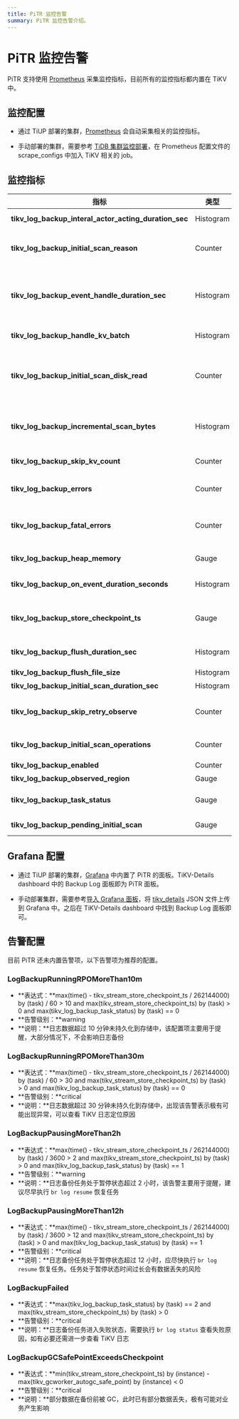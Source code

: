 ```yaml
---
title: PiTR 监控告警
summary: PiTR 监控告警介绍。
---
```


# PiTR 监控告警

PiTR 支持使用 [Prometheus](https://prometheus.io/) 采集监控指标，目前所有的监控指标都内置在 TiKV 中。

## 监控配置

- 通过 TiUP 部署的集群，[Prometheus](https://prometheus.io/) 会自动采集相关的监控指标。

- 手动部署的集群，需要参考 [TiDB 集群监控部署](/deploy-monitoring-services.md)，在 Prometheus 配置文件的 scrape_configs 中加入 TiKV 相关的 job。

## 监控指标

| **指标**                                                | **类型**    | **说明**                                                                                                                                                  |
|-------------------------------------------------------|-----------|---------------------------------------------------------------------------------------------------------------------------------------------------------|
| **tikv_log_backup_interal_actor_acting_duration_sec** | Histogram | 处理内部各种消息事件的耗时。<br>`message :: TaskType `                                                                                                            |
| **tikv_log_backup_initial_scan_reason**               | Counter   | 触发增量扫的原因统计。主要是 Leader 迁移或者 Region Version 变更。<br> `reason :: {"leader-changed", "region-changed", "retry"}`                                           |
| **tikv_log_backup_event_handle_duration_sec**         | Histogram | 处理 KV Event 的耗时。和 `tikv_log_backup_on_event_duration_seconds` 相比，这个指标包含了一些内部转化消耗的时间，相对来说更为宏观。  <br>`stage :: {"to_stream_event", "save_to_temp_file"}` |
| **tikv_log_backup_handle_kv_batch**                   | Histogram | 由 RaftStore 发送的 KV 对的 Batch 大小统计，统计数据为 Region 级别。                                                                                                     |
| **tikv_log_backup_initial_scan_disk_read**            | Counter   | 增量扫期间，从硬盘读取的数据量的大小。在 Linux 系统下，这个信息来自于 procfs，是实际从 block device 读取的数据量的大小；配置项 `initial-scan-rate-limit` 也是施加于这个数值上。                                     |
| **tikv_log_backup_incremental_scan_bytes**            | Histogram | 增量扫期间，实际产生的 KV 对的大小。因为压缩和读放大的缘故，这个数值和 `tikv_log_backup_initial_scan_disk_read` 不一定相同。                                                                   |
| **tikv_log_backup_skip_kv_count**                     | Counter   | 日志备份期间，因为对备份没有帮助而被跳过的 Raft Event 数量。                                                                                                                    |
| **tikv_log_backup_errors**                            | Counter   | 日志备份期间，遇到的可以重试或可以忽略的错误。 <br>`type :: ErrorType`                                                                                                       |
| **tikv_log_backup_fatal_errors**                      | Counter   | 日志备份期间，遇到的不可重试或不可忽略的错误。当该类错误出现的时候，日志备份任务会被暂停。 <br>`type :: ErrorType`                                                                                   |
| **tikv_log_backup_heap_memory**                       | Gauge     | 日志备份期间，增量扫发现的、尚未被消费的事件占用的内存。                                                                                                                           |
| **tikv_log_backup_on_event_duration_seconds**         | Histogram | 将 KV Event 保存到临时文件各个阶段的耗时。 <br>`stage :: {"write_to_tempfile", "syscall_write"}`                                                                        |
| **tikv_log_backup_store_checkpoint_ts**               | Gauge     | Store 级别的 Checkpoint TS，已经弃用。其含义更加接近于 Store 当前注册的 GC Safepoint. <br>`task :: string`                                                                    |
| **tikv_log_backup_flush_duration_sec**                | Histogram | 将本地临时文件落盘到外部存储的耗时。<br>`stage :: {"generate_metadata", "save_files", "clear_temp_files"}`                                                                |
| **tikv_log_backup_flush_file_size**                   | Histogram | 备份产生的文件的大小统计。                                                                                                                                           |
| **tikv_log_backup_initial_scan_duration_sec**         | Histogram | 增量扫的整体耗时统计。                                                                                                                                             |
| **tikv_log_backup_skip_retry_observe**                | Counter   | 在日志备份过程中，遇到的可忽略错误的统计，即放弃 retry 的原因。 <br>`reason :: {"region-absent", "not-leader", "stale-command"}`                                                   |
| **tikv_log_backup_initial_scan_operations**           | Counter   | 增量扫过程中， RocksDB 相关的操作统计。<br>`cf :: {"default", "write", "lock"}, op :: RocksDBOP`                                                                       |
| **tikv_log_backup_enabled**                           | Counter   | 日志备份功能是否开启，若值大于 0，表示开启                                                                                                                                  |
| **tikv_log_backup_observed_region**                   | Gauge     | 被监听的 region 数量                                                                                                                                          |
| **tikv_log_backup_task_status**                       | Gauge     | 日志备份任务状态，0-Running 1-Paused 2-Error <br>`task :: string`                                                                                                |
| **tikv_log_backup_pending_initial_scan**              | Gauge     | 尚未执行的增量扫的统计。<br>`stage :: {"queuing", "executing"}`                                                                                                     |

## Grafana 配置

- 通过 TiUP 部署的集群，[Grafana](https://grafana.com/) 中内置了 PiTR 的面板。TiKV-Details dashboard 中的 Backup Log 面板即为 PiTR 面板。

- 手动部署集群，需要参考[导入 Grafana 面板](/deploy-monitoring-services.md#第-2-步导入-grafana-面板)，将 [tikv_details](https://github.com/tikv/tikv/blob/master/metrics/grafana/tikv_details.json) JSON 文件上传到 Grafana 中。之后在 TiKV-Details dashboard 中找到 Backup Log 面板即可。

## 告警配置

目前 PiTR 还未内置告警项，以下告警项为推荐的配置。

### LogBackupRunningRPOMoreThan10m

- **表达式：**max(time() - tikv_stream_store_checkpoint_ts / 262144000) by (task) / 60 > 10
  and max(tikv_stream_store_checkpoint_ts) by (task) > 0
  and max(tikv_log_backup_task_status) by (task) == 0
- **告警级别：**warning
- **说明：**日志数据超过 10 分钟未持久化到存储中，该配置项主要用于提醒，大部分情况下，不会影响日志备份

### LogBackupRunningRPOMoreThan30m

- **表达式：**max(time() - tikv_stream_store_checkpoint_ts / 262144000) by (task) / 60 > 30
  and max(tikv_stream_store_checkpoint_ts) by (task) > 0
  and max(tikv_log_backup_task_status) by (task) == 0
- **告警级别：**critical
- **说明：**日志数据超过 30 分钟未持久化到存储中，出现该告警表示极有可能出现异常，可以查看 TiKV 日志定位原因

### LogBackupPausingMoreThan2h

- **表达式：**max(time() - tikv_stream_store_checkpoint_ts / 262144000) by (task) / 3600 > 2
  and max(tikv_stream_store_checkpoint_ts) by (task) > 0
  and max(tikv_log_backup_task_status) by (task) == 1
- **告警级别：**warning
- **说明：**日志备份任务处于暂停状态超过 2 小时，该告警主要用于提醒，建议尽早执行 `br log resume` 恢复任务

### LogBackupPausingMoreThan12h

- **表达式：**max(time() - tikv_stream_store_checkpoint_ts / 262144000) by (task) / 3600 > 12
  and max(tikv_stream_store_checkpoint_ts) by (task) > 0
  and max(tikv_log_backup_task_status) by (task) == 1
- **告警级别：**critical
- **说明：**日志备份任务处于暂停状态超过 12 小时，应尽快执行 `br log resume` 恢复任务。任务处于暂停状态时间过长会有数据丢失的风险

### LogBackupFailed

- **表达式：**max(tikv_log_backup_task_status) by (task) == 2
  and max(tikv_stream_store_checkpoint_ts) by (task) > 0
- **告警级别：**critical
- **说明：**日志备份任务进入失败状态，需要执行 `br log status` 查看失败原因，如有必要还需进一步查看 TiKV 日志

### LogBackupGCSafePointExceedsCheckpoint

- **表达式：**min(tikv_stream_store_checkpoint_ts) by (instance) - max(tikv_gcworker_autogc_safe_point) by (instance) < 0
- **告警级别：**critical
- **说明：**部分数据在备份前被 GC，此时已有部分数据丢失，极有可能对业务产生影响
